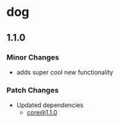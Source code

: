 # dog

## 1.1.0
### Minor Changes

- adds super cool new functionality

### Patch Changes

- Updated dependencies
  - core@1.1.0

